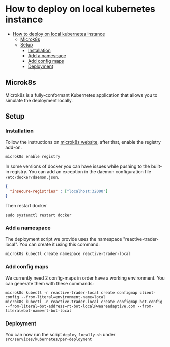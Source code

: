 # How to deploy on local kubernetes instance

- [How to deploy on local kubernetes instance](#how-to-deploy-on-local-kubernetes-instance)
  - [Microk8s](#microk8s)
  - [Setup](#Setup)
    - [Installation](#installation)
    - [Add a namespace](#add-a-namespace)
    - [Add config maps](#add-config-maps)
    - [Deployment](#deployment)


## Microk8s

Microk8s is a fully-conformant Kubernetes application that allows you to simulate the deployment locally.

## Setup
### Installation
Follow the instructions on [microk8s website](https://microk8s.io/docs), after that, enable the registry add-on.
```shell script
microk8s enable registry
```
In some versions of docker you can have issues while pushing to the built-in registry. You can add an exception in the daemon configuration file `/etc/docker/daemon.json`.
```json
{
  "insecure-registries" : ["localhost:32000"]
}
```
Then restart docker
```
sudo systemctl restart docker
```

### Add a namespace
The deployment script we provide uses the namespace "reactive-trader-local". You can create it using this command:
```shell script
microk8s kubectl create namespace reactive-trader-local
```

### Add config maps
We currently need 2 config-maps in order have a working environment. You can generate them with these commands:
```shell script
microk8s kubectl -n reactive-trader-local create configmap client-config --from-literal=environment-name=local
microk8s kubectl -n reactive-trader-local create configmap bot-config --from-literal=bot-address=rt-bot-local@weareadaptive.com --from-literal=bot-name=rt-bot-local
```

### Deployment
You can now run the script `deploy_locally.sh` under `src/services/kubernetes/per-deployment`
